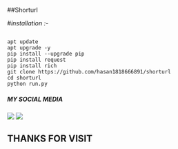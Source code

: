 ##Shorturl

#_installation :-_

```

apt update 
apt upgrade -y
pip install --upgrade pip
pip install request
pip install rich
git clone https://github.com/hasan1818666891/shorturl
cd shorturl
python run.py

```
##### MY SOCIAL MEDIA

[![](https://img.shields.io/badge/Github-black?logo=Github&logoColor=red&labelColor=black)](https://github.com/hasan1818666891)
[![](https://img.shields.io/badge/Facebook-black?logo=Facebook&logoColor=red&labelColor=black)](https://www.facebook.com/khondokerxhasan)


<h2> THANKS FOR VISIT <h2\>

